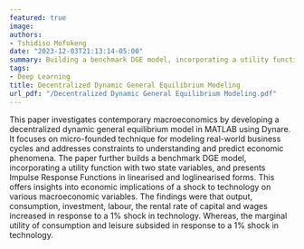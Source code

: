 ```yaml
---
featured: true
image:
authors:
- Tshidiso Mofokeng
date: "2023-12-03T21:13:14-05:00"
summary: Building a benchmark DGE model, incorporating a utility function with two state variables, and presenting the Impulse Response Functions in linearised and log-linearised forms
tags:
- Deep Learning
title: Decentralized Dynamic General Equilibrium Modeling
url_pdf: "/Decentralized Dynamic General Equilibrium Modeling.pdf"
---
```


This paper investigates contemporary macroeconomics by developing a decentralized dynamic general equilibrium model in MATLAB using Dynare. It focuses on micro-founded technique for
modeling real-world business cycles and addresses constraints to understanding and predict economic phenomena. The paper further builds a benchmark DGE model, incorporating a utility
function with two state variables, and presents Impulse Response Functions in linearised and loglinearised forms. This offers insights into economic implications of a shock to technology on various
macroeconomic variables. The findings were that output, consumption, investment, labour, the
rental rate of capital and wages increased in response to a 1% shock in technology. Whereas, the
marginal utility of consumption and leisure subsided in response to a 1% shock in technology.